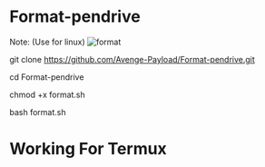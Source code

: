 # Format-pendrive

Note: (Use for linux)
![format](https://user-images.githubusercontent.com/76620513/112011826-a5c82780-8b4e-11eb-9d2f-9d4f0ce4b5bf.png)

git clone https://github.com/Avenge-Payload/Format-pendrive.git

cd Format-pendrive

chmod +x format.sh

bash format.sh

<h1>Working For Termux</h1>
